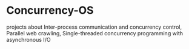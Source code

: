 # Concurrency-OS
projects about Inter-process communication and concurrency control, Parallel web crawling, Single-threaded concurrency programming with asynchronous I/O
